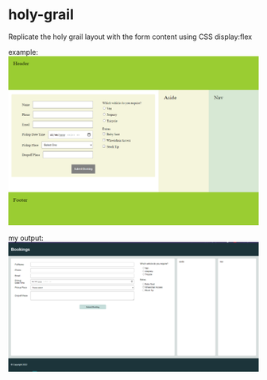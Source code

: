 # holy-grail
 Replicate the holy grail layout with the form content using CSS display:flex

example:
![example](example.png)


my output:
![my output](output.png)